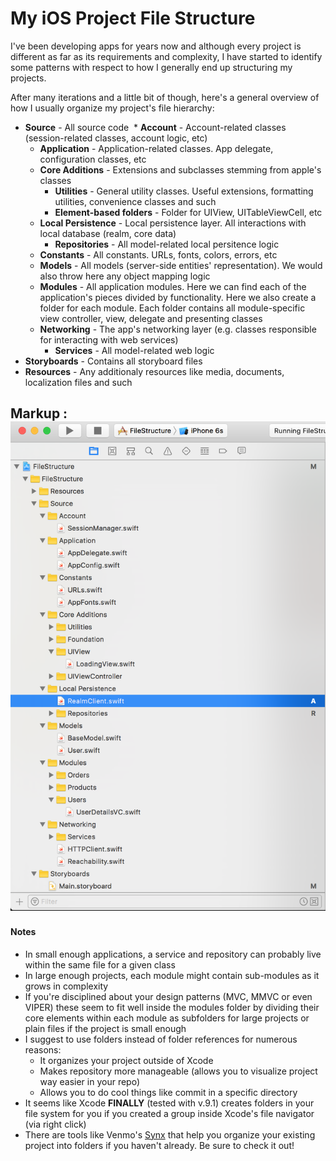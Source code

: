 # My iOS Project File Structure
I've been developing apps for years now and although every project is different as far as its requirements and complexity, I have started to identify some patterns with respect to how I generally end up structuring my projects. 

After many iterations and a little bit of though, here's a general overview of how I usually organize my project's file hierarchy:
* **Source** - All source code
  * **Account** - Account-related classes (session-related classes, account logic, etc)
  * **Application** - Application-related classes. App delegate, configuration classes, etc
  * **Core Additions** - Extensions and subclasses stemming from apple's classes
    * **Utilities** - General utility classes. Useful extensions, formatting utilities, convenience classes and such
    * **Element-based folders** - Folder for UIView, UITableViewCell, etc
  * **Local Persistence** - Local persistence layer. All interactions with local database (realm, core data)
    * **Repositories** - All model-related local persitence logic
  * **Constants** - All constants. URLs, fonts, colors, errors, etc 
  * **Models** - All models (server-side entities' representation). We would also throw here any object mapping logic
  * **Modules** - All application modules. Here we can find each of the application's pieces divided by functionality. Here we also create a folder for each module. Each folder contains all module-specific view controller, view, delegate and presenting classes
  * **Networking** - The app's networking layer (e.g. classes responsible for interacting with web services)
    * **Services** - All model-related web logic
* **Storyboards** - Contains all storyboard files
* **Resources** - Any additionaly resources like media, documents, localization files and such

Markup : ![Xcode Screenshot](https://github.com/jlnbuiles/file-structure/blob/master/FileStructure/Resources/Xcode%20Screenshot.png "Xcode side bar screenshot")
---
#### Notes
* In small enough applications, a service and repository can probably live within the same file for a given class
* In large enough projects, each module might contain sub-modules as it grows in complexity
* If you're disciplined about your design patterns (MVC, MMVC or even VIPER) these seem to fit well inside the modules folder by dividing their core elements within each module as subfolders for large projects or plain files if the project is small enough
* I suggest to use folders instead of folder references for numerous reasons:
  * It organizes your project outside of Xcode
  * Makes repository more manageable (allows you to visualize project way easier in your repo)
  * Allows you to do cool things like commit in a specific directory
* It seems like Xcode **FINALLY** (tested with v.9.1) creates folders in your file system for you if you created a group inside Xcode's file navigator (via right click)
* There are tools like Venmo's [Synx](https://github.com/venmo/synx)
   that help you organize your existing project into folders if you haven't already. Be sure to check it out!
